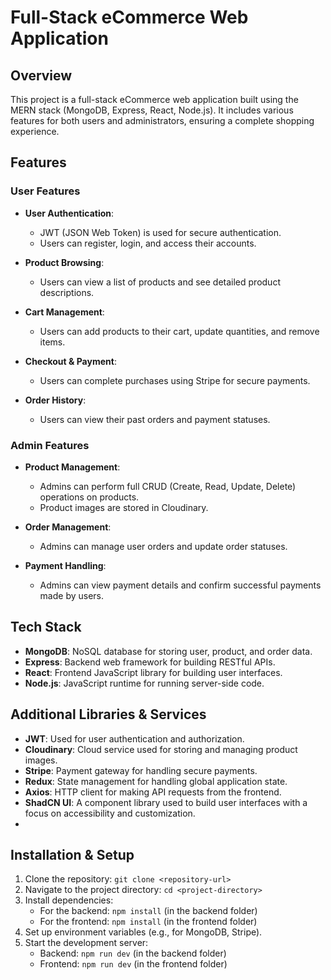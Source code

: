 # Full-Stack eCommerce Web Application

## Overview
This project is a full-stack eCommerce web application built using the MERN stack (MongoDB, Express, React, Node.js). It includes various features for both users and administrators, ensuring a complete shopping experience.

## Features

### User Features
- **User Authentication**: 
  - JWT (JSON Web Token) is used for secure authentication. 
  - Users can register, login, and access their accounts.
  
- **Product Browsing**: 
  - Users can view a list of products and see detailed product descriptions.
  
- **Cart Management**: 
  - Users can add products to their cart, update quantities, and remove items.
  
- **Checkout & Payment**: 
  - Users can complete purchases using Stripe for secure payments.
  
- **Order History**: 
  - Users can view their past orders and payment statuses.

### Admin Features
- **Product Management**: 
  - Admins can perform full CRUD (Create, Read, Update, Delete) operations on products.
  - Product images are stored in Cloudinary.
  
- **Order Management**: 
  - Admins can manage user orders and update order statuses.
  
- **Payment Handling**: 
  - Admins can view payment details and confirm successful payments made by users.

## Tech Stack
- **MongoDB**: NoSQL database for storing user, product, and order data.
- **Express**: Backend web framework for building RESTful APIs.
- **React**: Frontend JavaScript library for building user interfaces.
- **Node.js**: JavaScript runtime for running server-side code.

## Additional Libraries & Services
- **JWT**: Used for user authentication and authorization.
- **Cloudinary**: Cloud service used for storing and managing product images.
- **Stripe**: Payment gateway for handling secure payments.
- **Redux**: State management for handling global application state.
- **Axios**: HTTP client for making API requests from the frontend.
- **ShadCN UI**: A component library used to build user interfaces with a focus on accessibility and customization.
- 
## Installation & Setup
1. Clone the repository: `git clone <repository-url>`
2. Navigate to the project directory: `cd <project-directory>`
3. Install dependencies:
   - For the backend: `npm install` (in the backend folder)
   - For the frontend: `npm install` (in the frontend folder)
4. Set up environment variables (e.g., for MongoDB, Stripe).
5. Start the development server:
   - Backend: `npm run dev` (in the backend folder)
   - Frontend: `npm run dev` (in the frontend folder)

